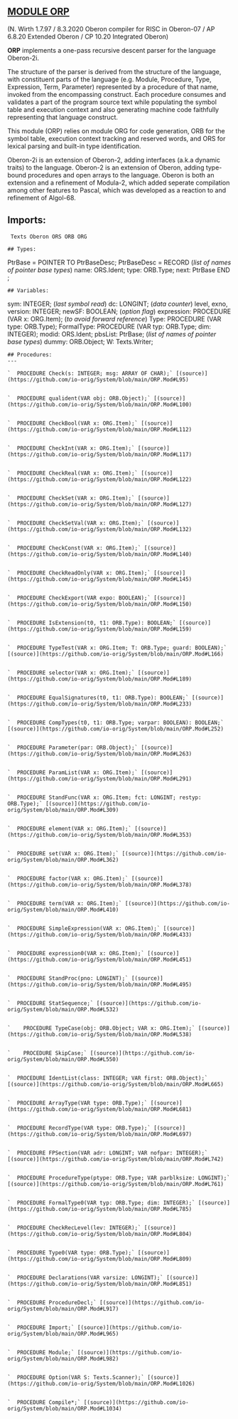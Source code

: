 
## [MODULE ORP](https://github.com/io-core/Build/blob/main/ORP.Mod)

(N. Wirth 1.7.97 / 8.3.2020  Oberon compiler for RISC in Oberon-07 / AP 6.8.20 Extended Oberon / CP 10.20 Integrated Oberon)

**ORP** implements a one-pass recursive descent parser for the language Oberon-2i.

The structure of the parser is derived from the structure of the language, with constituent parts of the language 
(e.g. Module, Procedure, Type, Expression, Term, Parameter) represented by a procedure of that name, invoked from the 
encompassing construct. Each procedure consumes and validates a part of the program source text while populating the 
symbol table and execution context and also generating machine code faithfully representing that language construct.

This module (ORP) relies on module ORG for code generation, ORB for the symbol table, execution context tracking and reserved words, and ORS
for lexical parsing and built-in type identification.

Oberon-2i is an extension of Oberon-2, adding interfaces (a.k.a dynamic traits) to the language. Oberon-2 is an extension of Oberon, adding type-bound
procedures and open arrays to the language. Oberon is both an extension and a refinement of Modula-2, which added seperate compilation
among other features to Pascal, which was developed as a reaction to and refinement of Algol-68.


  ## Imports:
` Texts Oberon ORS ORB ORG`

```
## Types:
```
 PtrBase = POINTER TO PtrBaseDesc;
    PtrBaseDesc = RECORD  (*list of names of pointer base types*)
      name: ORS.Ident; type: ORB.Type; next: PtrBase
    END ;
  
```
## Variables:
```
 sym: INTEGER;   (*last symbol read*)
    dc: LONGINT;    (*data counter*)
    level, exno, version: INTEGER;
    newSF: BOOLEAN;  (*option flag*)
    expression: PROCEDURE (VAR x: ORG.Item);  (*to avoid forward reference*)
    Type: PROCEDURE (VAR type: ORB.Type);
    FormalType: PROCEDURE (VAR typ: ORB.Type; dim: INTEGER);
    modid: ORS.Ident;
    pbsList: PtrBase;   (*list of names of pointer base types*)
    dummy: ORB.Object;
    W: Texts.Writer;

```
## Procedures:
---

`  PROCEDURE Check(s: INTEGER; msg: ARRAY OF CHAR);` [(source)](https://github.com/io-orig/System/blob/main/ORP.Mod#L95)


`  PROCEDURE qualident(VAR obj: ORB.Object);` [(source)](https://github.com/io-orig/System/blob/main/ORP.Mod#L100)


`  PROCEDURE CheckBool(VAR x: ORG.Item);` [(source)](https://github.com/io-orig/System/blob/main/ORP.Mod#L112)


`  PROCEDURE CheckInt(VAR x: ORG.Item);` [(source)](https://github.com/io-orig/System/blob/main/ORP.Mod#L117)


`  PROCEDURE CheckReal(VAR x: ORG.Item);` [(source)](https://github.com/io-orig/System/blob/main/ORP.Mod#L122)


`  PROCEDURE CheckSet(VAR x: ORG.Item);` [(source)](https://github.com/io-orig/System/blob/main/ORP.Mod#L127)


`  PROCEDURE CheckSetVal(VAR x: ORG.Item);` [(source)](https://github.com/io-orig/System/blob/main/ORP.Mod#L132)


`  PROCEDURE CheckConst(VAR x: ORG.Item);` [(source)](https://github.com/io-orig/System/blob/main/ORP.Mod#L140)


`  PROCEDURE CheckReadOnly(VAR x: ORG.Item);` [(source)](https://github.com/io-orig/System/blob/main/ORP.Mod#L145)


`  PROCEDURE CheckExport(VAR expo: BOOLEAN);` [(source)](https://github.com/io-orig/System/blob/main/ORP.Mod#L150)


`  PROCEDURE IsExtension(t0, t1: ORB.Type): BOOLEAN;` [(source)](https://github.com/io-orig/System/blob/main/ORP.Mod#L159)


`  PROCEDURE TypeTest(VAR x: ORG.Item; T: ORB.Type; guard: BOOLEAN);` [(source)](https://github.com/io-orig/System/blob/main/ORP.Mod#L166)


`  PROCEDURE selector(VAR x: ORG.Item);` [(source)](https://github.com/io-orig/System/blob/main/ORP.Mod#L189)


`  PROCEDURE EqualSignatures(t0, t1: ORB.Type): BOOLEAN;` [(source)](https://github.com/io-orig/System/blob/main/ORP.Mod#L233)


`  PROCEDURE CompTypes(t0, t1: ORB.Type; varpar: BOOLEAN): BOOLEAN;` [(source)](https://github.com/io-orig/System/blob/main/ORP.Mod#L252)


`  PROCEDURE Parameter(par: ORB.Object);` [(source)](https://github.com/io-orig/System/blob/main/ORP.Mod#L263)


`  PROCEDURE ParamList(VAR x: ORG.Item);` [(source)](https://github.com/io-orig/System/blob/main/ORP.Mod#L291)


`  PROCEDURE StandFunc(VAR x: ORG.Item; fct: LONGINT; restyp: ORB.Type);` [(source)](https://github.com/io-orig/System/blob/main/ORP.Mod#L309)


`  PROCEDURE element(VAR x: ORG.Item);` [(source)](https://github.com/io-orig/System/blob/main/ORP.Mod#L353)


`  PROCEDURE set(VAR x: ORG.Item);` [(source)](https://github.com/io-orig/System/blob/main/ORP.Mod#L362)


`  PROCEDURE factor(VAR x: ORG.Item);` [(source)](https://github.com/io-orig/System/blob/main/ORP.Mod#L378)


`  PROCEDURE term(VAR x: ORG.Item);` [(source)](https://github.com/io-orig/System/blob/main/ORP.Mod#L410)


`  PROCEDURE SimpleExpression(VAR x: ORG.Item);` [(source)](https://github.com/io-orig/System/blob/main/ORP.Mod#L433)


`  PROCEDURE expression0(VAR x: ORG.Item);` [(source)](https://github.com/io-orig/System/blob/main/ORP.Mod#L451)


`  PROCEDURE StandProc(pno: LONGINT);` [(source)](https://github.com/io-orig/System/blob/main/ORP.Mod#L495)


`  PROCEDURE StatSequence;` [(source)](https://github.com/io-orig/System/blob/main/ORP.Mod#L532)


`    PROCEDURE TypeCase(obj: ORB.Object; VAR x: ORG.Item);` [(source)](https://github.com/io-orig/System/blob/main/ORP.Mod#L538)


`    PROCEDURE SkipCase;` [(source)](https://github.com/io-orig/System/blob/main/ORP.Mod#L550)


`  PROCEDURE IdentList(class: INTEGER; VAR first: ORB.Object);` [(source)](https://github.com/io-orig/System/blob/main/ORP.Mod#L665)


`  PROCEDURE ArrayType(VAR type: ORB.Type);` [(source)](https://github.com/io-orig/System/blob/main/ORP.Mod#L681)


`  PROCEDURE RecordType(VAR type: ORB.Type);` [(source)](https://github.com/io-orig/System/blob/main/ORP.Mod#L697)


`  PROCEDURE FPSection(VAR adr: LONGINT; VAR nofpar: INTEGER);` [(source)](https://github.com/io-orig/System/blob/main/ORP.Mod#L742)


`  PROCEDURE ProcedureType(ptype: ORB.Type; VAR parblksize: LONGINT);` [(source)](https://github.com/io-orig/System/blob/main/ORP.Mod#L761)


`  PROCEDURE FormalType0(VAR typ: ORB.Type; dim: INTEGER);` [(source)](https://github.com/io-orig/System/blob/main/ORP.Mod#L785)


`  PROCEDURE CheckRecLevel(lev: INTEGER);` [(source)](https://github.com/io-orig/System/blob/main/ORP.Mod#L804)


`  PROCEDURE Type0(VAR type: ORB.Type);` [(source)](https://github.com/io-orig/System/blob/main/ORP.Mod#L809)


`  PROCEDURE Declarations(VAR varsize: LONGINT);` [(source)](https://github.com/io-orig/System/blob/main/ORP.Mod#L851)


`  PROCEDURE ProcedureDecl;` [(source)](https://github.com/io-orig/System/blob/main/ORP.Mod#L917)


`  PROCEDURE Import;` [(source)](https://github.com/io-orig/System/blob/main/ORP.Mod#L965)


`  PROCEDURE Module;` [(source)](https://github.com/io-orig/System/blob/main/ORP.Mod#L982)


`  PROCEDURE Option(VAR S: Texts.Scanner);` [(source)](https://github.com/io-orig/System/blob/main/ORP.Mod#L1026)


`  PROCEDURE Compile*;` [(source)](https://github.com/io-orig/System/blob/main/ORP.Mod#L1034)

